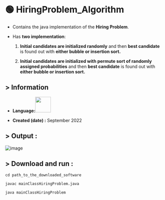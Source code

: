 # :green_circle: HiringProblem_Algorithm


* Contains the java implementation of the **Hiring Problem**.
* Has **two implementation**:
    
  1. **Initial candidates are initialized randomly** and then **best candidate** is found out with **either bubble or insertion sort.**

  2. **Initial candidates are initialized with permute sort of randomly assigned probabilities** and then **best candidate** is found out with **either bubble or insertion sort.**
## > Information

* <b>Language:</b><img src="https://cdn.jsdelivr.net/gh/devicons/devicon/icons/java/java-original-wordmark.svg" height=50>


* <b>Created (date) :</b> September 2022


## > Output : 


![image](https://github.com/ruchi961/HiringProblem_Algorithm/assets/128241982/162fdf29-5079-43b3-96bf-dd1099c16f53)


## > Download and run :

```
cd path_to_the_downloaded_software
```

``` 
javac mainClassHiringProblem.java 
```
```
java mainClassHiringProblem
```


